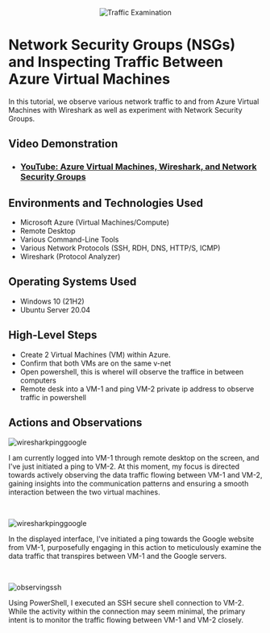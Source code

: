 <p align="center">
<img src="https://i.imgur.com/Ua7udoS.png" alt="Traffic Examination"/>
</p>

<h1>Network Security Groups (NSGs) and Inspecting Traffic Between Azure Virtual Machines</h1>
In this tutorial, we observe various network traffic to and from Azure Virtual Machines with Wireshark as well as experiment with Network Security Groups. <br />


<h2>Video Demonstration</h2>

- ### [YouTube: Azure Virtual Machines, Wireshark, and Network Security Groups](https://www.youtube.com)

<h2>Environments and Technologies Used</h2>

- Microsoft Azure (Virtual Machines/Compute)
- Remote Desktop
- Various Command-Line Tools
- Various Network Protocols (SSH, RDH, DNS, HTTP/S, ICMP)
- Wireshark (Protocol Analyzer)

<h2>Operating Systems Used</h2>

- Windows 10 (21H2)
- Ubuntu Server 20.04

<h2>High-Level Steps</h2>

- Create 2 Virtual Machines (VM) within Azure.
- Confirm that both VMs are on the same v-net  
- Open powershell, this is whereI will observe the traffice in between computers  
- Remote desk into a VM-1 and ping VM-2 private ip address to observe traffic in powershell

<h2>Actions and Observations</h2>

<p>

![wiresharkpinggoogle](https://github.com/Gmst004/azure-network-protocols/assets/155221840/a890fbc2-8912-40bd-bbb9-e155352444b7)


I am currently logged into VM-1 through remote desktop on the screen, and I've just initiated a ping to VM-2. At this moment, my focus is directed towards actively observing the data traffic flowing between VM-1 and VM-2, gaining insights into the communication patterns and ensuring a smooth interaction between the two virtual machines.
</p>
<br />

<p>

![wiresharkpinggoogle](https://github.com/Gmst004/azure-network-protocols/assets/155221840/759e70cc-e4cf-4bf6-bf91-f1fc5774576f)


In the displayed interface, I've initiated a ping towards the Google website from VM-1, purposefully engaging in this action to meticulously examine the data traffic that transpires between VM-1 and the Google servers.
</p>
<br />

<p>

![observingssh](https://github.com/Gmst004/azure-network-protocols/assets/155221840/5daae073-0b19-4273-847c-3fef9727f5cf)


Using PowerShell, I executed an SSH secure shell connection to VM-2. While the activity within the connection may seem minimal, the primary intent is to monitor the traffic flowing between VM-1 and VM-2 closely.
</p>
<br />

